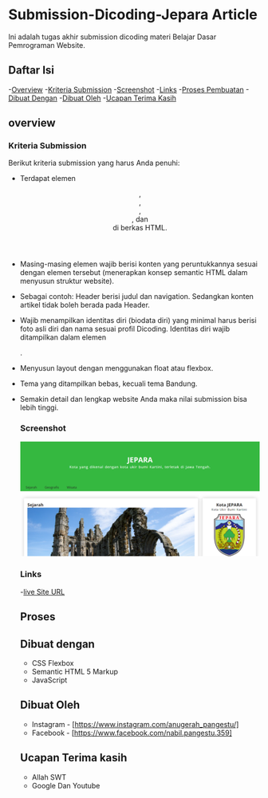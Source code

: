 # Submission-Dicoding-Jepara Article
Ini adalah tugas akhir submission dicoding materi Belajar Dasar Pemrograman Website.

## Daftar Isi

-[Overview](#overview)
-[Kriteria Submission](#kriteria-submission)
-[Screenshot](#screenshot)
-[Links](#links)
-[Proses Pembuatan](#proses-pembuatan)
-[Dibuat Dengan](#dibuat-dengan)
-[Dibuat Oleh](#Dibuat-oleh)
-[Ucapan Terima Kasih](#ucapan-terima-kasih)


## overview

### Kriteria Submission

Berikut kriteria submission yang harus Anda penuhi:

- Terdapat elemen <header>, <footer>, <main>, <article>, dan <aside> di berkas HTML.
- Masing-masing elemen wajib berisi konten yang peruntukkannya sesuai dengan elemen tersebut (menerapkan konsep semantic HTML dalam menyusun struktur website).
- Sebagai contoh: Header berisi judul dan navigation. Sedangkan konten artikel tidak boleh berada pada Header.
- Wajib menampilkan identitas diri (biodata diri) yang minimal harus berisi foto asli diri dan nama sesuai profil Dicoding. Identitas diri wajib ditampilkan dalam elemen <aside>.
- Menyusun layout dengan menggunakan float atau flexbox.
- Tema yang ditampilkan bebas, kecuali tema Bandung.
- Semakin detail dan lengkap website Anda maka nilai submission bisa lebih tinggi.
  
  ### Screenshot
  
  ![](Assets/Image/screenshot.png)
  
  ### Links
  
  -[live Site URL]()
  
  ## Proses
  
  ## Dibuat dengan
  
  - CSS Flexbox
  - Semantic HTML 5 Markup
  - JavaScript
  
  ## Dibuat Oleh
  
  - Instagram - [https://www.instagram.com/anugerah_pangestu/]
  - Facebook - [https://www.facebook.com/nabil.pangestu.359]
  
  ## Ucapan Terima kasih
  - Allah SWT
  - Google Dan Youtube
